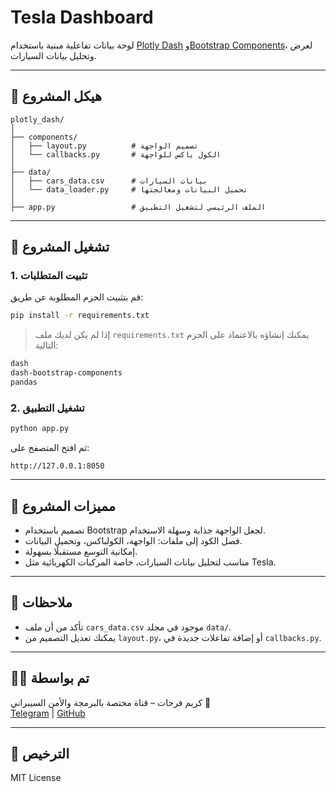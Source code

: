 
# Tesla Dashboard

لوحة بيانات تفاعلية مبنية باستخدام [Plotly Dash](https://dash.plotly.com/) و[Bootstrap Components](https://dash-bootstrap-components.opensource.faculty.ai/)، لعرض وتحليل بيانات السيارات.

---

## 📁 هيكل المشروع

```
plotly_dash/
│
├── components/
│   ├── layout.py          # تصميم الواجهة
│   └── callbacks.py       # الكول باكس للواجهة
│
├── data/
│   ├── cars_data.csv      # بيانات السيارات
│   └── data_loader.py     # تحميل البيانات ومعالجتها
│
├── app.py                 # الملف الرئيسي لتشغيل التطبيق
```

---

## 🚀 تشغيل المشروع

### 1. تثبيت المتطلبات

قم بتثبيت الحزم المطلوبة عن طريق:

```bash
pip install -r requirements.txt
```

> إذا لم يكن لديك ملف `requirements.txt` يمكنك إنشاؤه بالاعتماد على الحزم التالية:

```txt
dash
dash-bootstrap-components
pandas
```

### 2. تشغيل التطبيق

```bash
python app.py
```

ثم افتح المتصفح على:
```
http://127.0.0.1:8050
```

---

## 🧠 مميزات المشروع

- تصميم باستخدام Bootstrap لجعل الواجهة جذابة وسهلة الاستخدام.
- فصل الكود إلى ملفات: الواجهة، الكولباكس، وتحميل البيانات.
- إمكانية التوسع مستقبلًا بسهولة.
- مناسب لتحليل بيانات السيارات، خاصة المركبات الكهربائية مثل Tesla.

---

## 📌 ملاحظات

- تأكد من أن ملف `cars_data.csv` موجود في مجلد `data/`.
- يمكنك تعديل التصميم من `layout.py`، أو إضافة تفاعلات جديدة في `callbacks.py`.

---


## 👨‍💻 تم بواسطة

كريم فرحات – قناة مختصة بالبرمجة والأمن السيبراني 🚀  
[Telegram]((https://t.me/FarahatSchool)) | [GitHub](https://github.com/KareemOFarahat)

---

## 📜 الترخيص

MIT License
